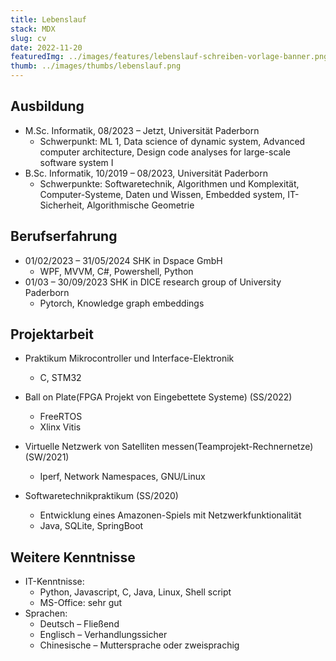 ```yaml
---
title: Lebenslauf
stack: MDX
slug: cv
date: 2022-11-20
featuredImg: ../images/features/lebenslauf-schreiben-vorlage-banner.png
thumb: ../images/thumbs/lebenslauf.png
---
```


## Ausbildung

- M.Sc. Informatik, 08/2023 – Jetzt, Universität Paderborn
  - Schwerpunkt: ML 1, Data science of dynamic system, Advanced computer architecture, Design code analyses for large-scale software system I
- B.Sc. Informatik, 10/2019 – 08/2023, Universität Paderborn
  - Schwerpunkte: Softwaretechnik, Algorithmen und Komplexität, Computer-Systeme, Daten und Wissen, Embedded system, IT-Sicherheit, Algorithmische Geometrie

## Berufserfahrung

- 01/02/2023 – 31/05/2024 SHK in Dspace GmbH
  - WPF, MVVM, C#, Powershell, Python
- 01/03 – 30/09/2023 SHK in DICE research group of University Paderborn
  - Pytorch, Knowledge graph embeddings

## Projektarbeit

- Praktikum Mikrocontroller und Interface-Elektronik
  - C, STM32

- Ball on Plate(FPGA Projekt von Eingebettete Systeme) (SS/2022)
  - FreeRTOS
  - Xlinx Vitis
- Virtuelle Netzwerk von Satelliten messen(Teamprojekt-Rechnernetze) (SW/2021)
  - Iperf, Network Namespaces, GNU/Linux
- Softwaretechnikpraktikum (SS/2020)
  - Entwicklung eines Amazonen-Spiels mit Netzwerkfunktionalität
  - Java, SQLite, SpringBoot

## Weitere Kenntnisse

- IT-Kenntnisse:
  - Python, Javascript, C, Java, Linux, Shell script  
  - MS-Office: sehr gut
- Sprachen:
  - Deutsch – Fließend
  - Englisch – Verhandlungssicher
  - Chinesische – Muttersprache oder zweisprachig
